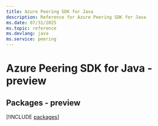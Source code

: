 ```yaml
---
title: Azure Peering SDK for Java
description: Reference for Azure Peering SDK for Java
ms.date: 07/31/2025
ms.topic: reference
ms.devlang: java
ms.service: peering
---
```

# Azure Peering SDK for Java - preview
## Packages - preview
[!INCLUDE [packages](peering-index.md)]